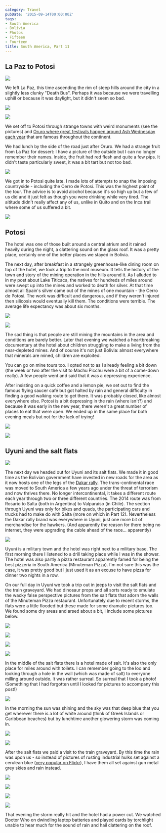```yaml
---
category: Travel
pubDate: '2015-09-14T00:00:00Z'
tags:
- South America
- Bolivia
- Photos
- Fifteen
- Fourteen
title: South America, Part 11
---
```

## La Paz to Potosi

![](../../assets/images/south_america/part_11/01.jpg)

We left La Paz, this time ascending the rim of steep hills around the city in a slightly less clunky "Death Bus". Perhaps it was because we were travelling uphill or because it was daylight, but it didn't seem so bad.

![](../../assets/images/south_america/part_11/02.jpg)

![](../../assets/images/south_america/part_11/03.jpg)

We set off to Potosi through strange towns with weird monuments (see the pictures) and [Oruro where great festivals happen around Ash Wednesday each year](http://www.lonelyplanet.com/bolivia/the-southwest/oruro/travel-tips-and-articles/76305) that are famous throughout the continent.

We had lunch by the side of the road just after Oruro. We had a strange fruit from La Paz for dessert: I have a picture of the outside but I can no longer remember their names. Inside, the fruit had red flesh and quite a few pips. It didn't taste particularly sweet, it was a bit tart but not too bad.

![](../../assets/images/south_america/part_11/04.jpg)

We got in to Potosi quite late. I made lots of attempts to snap the imposing countryside - including the Cerro de Potosi. This was the highest point of the tour. The advice is to avoid alcohol because it's so high up but a few of us did and it just felt as though you were drinking while very tired. The altitude didn't really affect any of us, unlike in Quito and on the Inca trail where some of us suffered a bit.

![](../../assets/images/south_america/part_11/05.jpg)

## Potosi

The hotel was one of those built around a central atrium and it rained heavily during the night, a clattering sound on the glass roof. It was a pretty place, certainly one of the better places we stayed in Bolivia.

The next day, after breakfast in a strangely greenhouse-like dining room on top of the hotel, we took a trip to the mint museum. It tells the history of the town and story of the mining operation in the hills around it. As I alluded to in my post about Lake Titicaca, the natives for hundreds of miles around were swept up into the mines and worked to death for silver. At that time almost all Spain's silver came out of the mines of one mountain - the Cerro de Potosi. The work was difficult and dangerous, and if they weren't injured then silicosis would eventually kill them. The conditions were terrible. The average life expectancy was about six months.

![](../../assets/images/south_america/part_11/06.jpg)

![](../../assets/images/south_america/part_11/07.jpg)

The sad thing is that people are still mining the mountains in the area and conditions are barely better. Later that evening we watched a heartbreaking documentary at the hotel about children struggling to make a living from the near-depleted mines. And of course it's not just Bolivia: almost everywhere that minerals are mined, children are exploited.

You can go on mine tours too. I opted not to as I already feeling a bit down (the week or two after the visit to Machu Picchu were a bit of a come-down really). A few people went and said that it was a depressing experience.

After insisting on a quick coffee and a lemon pie, we set out to find the famous flying saucer café but got halted by rain and general difficulty in finding a good walking route to get there. It was probably closed, like almost everywhere else. Potosi is a bit depressing in the rain (where isn't?) and because it was early in the new year, there weren't a great number of places to eat that were open. We ended up in the same place for both evening meals but not for the lack of trying!

![](../../assets/images/south_america/part_11/08.jpg)

![](../../assets/images/south_america/part_11/09.jpg)

## Uyuni and the salt flats

![](../../assets/images/south_america/part_11/10.jpg)

The next day we headed out for Uyuni and its salt flats. We made it in good time as the Bolivian government have invested in new roads for the area as it now hosts one of the legs of the [Dakar rally](http://www.dakar.com/index_DAKus.html). The trans-continental race was moved to South America a few years ago under the threat of terrorism and now thrives there. No longer intercontinental, it takes a different route each year through two or three different countries. The 2014 route was from Rosario to Salta (both in Argentina) to Valparaiso (in Chile). The section through Uyuni was only for bikes and quads, the participating cars and trucks had to make do with Salta (more on which in Part 12). Nevertheless the Dakar rally brand was everywhere in Uyuni, just one more bit of merchandise for the hawkers. (And apparently the reason for there being no internet, they were upgrading the cable ahead of the race... apparently)

![](../../assets/images/south_america/part_11/11.jpg)

Uyuni is a military town and the hotel was right next to a military base. The first morning there I listened to a drill taking place while I was in the shower. The hotel was also partly a pizza restaurant apparently famed for being the best pizzeria in South America (Minuteman Pizza). I'm not sure this was the case, it was pretty good but I just used it as an excuse to have pizza for dinner two nights in a row.

On our full day in Uyuni we took a trip out in jeeps to visit the salt flats and the train graveyard. We had dinosaur props and all sorts ready to emulate the wacky false perspective pictures from the salt flats that adorn the walls of the Minuteman Pizza restaurant. Unfortunately due to recent storms, the flats were a little flooded but these made for some dramatic pictures too. We found some dry areas and arsed about a bit, I include some pictures below.

![](../../assets/images/south_america/part_11/12.jpg)

![](../../assets/images/south_america/part_11/13.jpg)

![](../../assets/images/south_america/part_11/14.jpg)

![](../../assets/images/south_america/part_11/15.jpg)

In the middle of the salt flats there is a hotel made of salt. It's also the only place for miles around with toilets. I can remember going to the loo and looking through a hole in the wall (which was made of salt) to everyone milling around outside. It was rather surreal. So surreal that I took a photo! (Something that I had forgotten until I looked for pictures to accompany this post!)

![](../../assets/images/south_america/part_11/16.jpg)

In the morning the sun was shining and the sky was that deep blue that you get wherever there is a lot of white around (think of Greek Islands or Caribbean beaches) but by lunchtime another glowering storm was coming in.

![](../../assets/images/south_america/part_11/17.jpg)

![](../../assets/images/south_america/part_11/18.jpg)

After the salt flats we paid a visit to the train graveyard. By this time the rain was upon us - so instead of pictures of rusting industrial hulks set against a cerulean blue ([very popular on Flickr](https://www.flickr.com/search/?text=uyuni%20trains)), I have them all set against gun metal grey skies and rain instead.

![](../../assets/images/south_america/part_11/19.jpg)

![](../../assets/images/south_america/part_11/20.jpg)

![](../../assets/images/south_america/part_11/21.jpg)

![](../../assets/images/south_america/part_11/22.jpg)

That evening the storm really hit and the hotel had a power cut. We watched Doctor Who on dwindling laptop batteries and played cards by torchlight unable to hear much for the sound of rain and hail clattering on the roof.